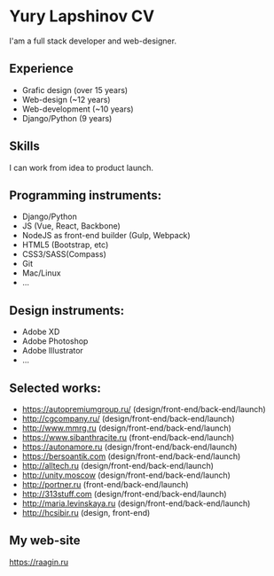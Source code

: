 # Yury Lapshinov CV

I'am a full stack developer and web-designer.
## Experience
- Grafic design (over 15 years)
- Web-design (~12 years)
- Web-development (~10 years)
- Django/Python (9 years)

## Skills
I can work from idea to product launch.

## Programming instruments: 
- Django/Python
- JS (Vue, React, Backbone)
- NodeJS as front-end builder (Gulp, Webpack)
- HTML5 (Bootstrap, etc)
- CSS3/SASS(Compass)
- Git
- Mac/Linux
- ...

## Design instruments:
- Adobe XD
- Adobe Photoshop
- Adobe Illustrator
- ...

## Selected works:
- https://autopremiumgroup.ru/ (design/front-end/back-end/launch)
- http://cgcompany.ru/ (design/front-end/back-end/launch)
- http://www.mmrg.ru (design/front-end/back-end/launch)
- https://www.sibanthracite.ru (front-end/back-end/launch)
- https://autonamore.ru (design/front-end/back-end/launch)
- https://bersoantik.com (design/front-end/back-end/launch)
- http://alltech.ru (design/front-end/back-end/launch)
- http://unity.moscow (design/front-end/back-end/launch)
- http://portner.ru (front-end/back-end/launch)
- http://313stuff.com (design/front-end/back-end/launch)
- http://maria.levinskaya.ru (design/front-end/back-end/launch)
- http://hcsibir.ru (design, front-end)

## My web-site
https://raagin.ru


